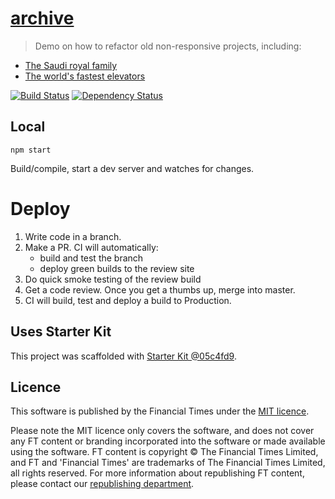 # [archive](https://ig.ft.com/archive)

> Demo on how to refactor old non-responsive projects, including:

* [The Saudi royal family](https://ig.ft.com/saudi-arabia-royal-family-tree/)
* [The world's fastest elevators](https://ig.ft.com/worlds-fastest-lifts/)

[![Build Status][circle-image]][circle-url] [![Dependency Status][devdeps-image]][devdeps-url]

## Local

```
npm start
```

Build/compile, start a dev server and watches for changes.

# Deploy

1. Write code in a branch.
2. Make a PR. CI will automatically:
    * build and test the branch
    * deploy green builds to the review site
3. Do quick smoke testing of the review build
4. Get a code review. Once you get a thumbs up, merge into master.
5. CI will build, test and deploy a build to Production.


## Uses Starter Kit

This project was scaffolded with [Starter Kit @05c4fd9](https://github.com/ft-interactive/starter-kit/tree/05c4fd9).

## Licence
This software is published by the Financial Times under the [MIT licence](https://opensource.org/licenses/MIT).

Please note the MIT licence only covers the software, and does not cover any FT content or branding incorporated into the software or made available using the software. FT content is copyright © The Financial Times Limited, and FT and 'Financial Times' are trademarks of The Financial Times Limited, all rights reserved. For more information about republishing FT content, please contact our [republishing department](https://ft.com/republishing).

<!-- badge URLs -->
[circle-url]: https://circleci.com/gh/ft-interactive/archive
[circle-image]: https://circleci.com/gh/ft-interactive/archive/tree/master.svg?style=shield

[devdeps-url]: https://david-dm.org/ft-interactive/archive#info=devDependencies
[devdeps-image]: https://img.shields.io/david/dev/ft-interactive/archive.svg?style=flat-square
